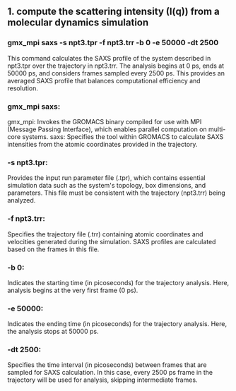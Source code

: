 ## 1. compute the scattering intensity (I(q)) from a molecular dynamics simulation

### gmx_mpi saxs -s npt3.tpr -f npt3.trr -b 0 -e 50000 -dt 2500

This command calculates the SAXS profile of the system described in npt3.tpr over the trajectory in npt3.trr. 
The analysis begins at 0 ps, ends at 50000 ps, and considers frames sampled every 2500 ps. This provides an averaged SAXS profile that balances computational efficiency and resolution.

### gmx_mpi saxs:

gmx_mpi: Invokes the GROMACS binary compiled for use with MPI (Message Passing Interface), which enables parallel computation on multi-core systems.
saxs: Specifies the tool within GROMACS to calculate SAXS intensities from the atomic coordinates provided in the trajectory.
### -s npt3.tpr:

Provides the input run parameter file (.tpr), which contains essential simulation data such as the system's topology, box dimensions, and parameters.
This file must be consistent with the trajectory (npt3.trr) being analyzed.
### -f npt3.trr:

Specifies the trajectory file (.trr) containing atomic coordinates and velocities generated during the simulation.
SAXS profiles are calculated based on the frames in this file.
### -b 0:

Indicates the starting time (in picoseconds) for the trajectory analysis. Here, analysis begins at the very first frame (0 ps).
### -e 50000:

Indicates the ending time (in picoseconds) for the trajectory analysis. Here, the analysis stops at 50000 ps.
### -dt 2500:

Specifies the time interval (in picoseconds) between frames that are sampled for SAXS calculation.
In this case, every 2500 ps frame in the trajectory will be used for analysis, skipping intermediate frames.

